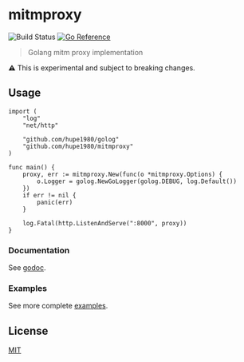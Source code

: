 # mitmproxy
![Build Status](https://github.com/hupe1980/mitmproxy/workflows/build/badge.svg) 
[![Go Reference](https://pkg.go.dev/badge/github.com/hupe1980/mitmproxy.svg)](https://pkg.go.dev/github.com/hupe1980/mitmproxy)
> Golang mitm proxy implementation

:warning: This is experimental and subject to breaking changes.

## Usage
```golang
import (
	"log"
	"net/http"

	"github.com/hupe1980/golog"
	"github.com/hupe1980/mitmproxy"
)

func main() {
	proxy, err := mitmproxy.New(func(o *mitmproxy.Options) {
		o.Logger = golog.NewGoLogger(golog.DEBUG, log.Default())
	})
	if err != nil {
		panic(err)
	}

	log.Fatal(http.ListenAndServe(":8000", proxy))
}
```

### Documentation
See [godoc](https://pkg.go.dev/github.com/hupe1980/mitmproxy).

### Examples
See more complete [examples](https://github.com/hupe1980/mitmproxy/tree/main/_examples).

## License
[MIT](LICENCE)